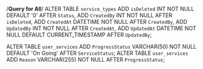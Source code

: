 
/****Query for All****/
ALTER TABLE `service_types` ADD `isDeleted` INT NOT NULL DEFAULT '0' AFTER `Status`, ADD `CreatedBy` INT NOT NULL  AFTER `isDeleted`,  ADD `CreatedAt` DATETIME NOT NULL  AFTER `CreatedBy`,  ADD `UpdatedBy` INT NOT NULL  AFTER `CreatedAt`,  ADD `UpdatedAt` DATETIME NOT NULL DEFAULT CURRENT_TIMESTAMP  AFTER `UpdatedBy`;


ALTER TABLE `user_services` ADD `ProgressStatus` VARCHAR(50) NOT NULL DEFAULT 'On Going' AFTER `ServiceStatus`;
ALTER TABLE `user_services` ADD `Reason` VARCHAR(255) NOT NULL AFTER `ProgressStatus`;